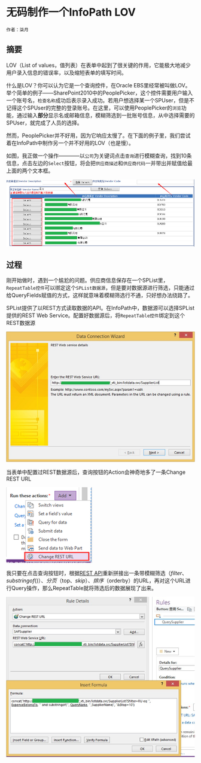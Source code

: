 # 无码制作一个InfoPath LOV
    作者：柒月

## 摘要
LOV（List of values，值列表）在表单中起到了很关键的作用，它能极大地减少用户录入信息的错误率，以及缩短表单的填写时间。

什么是LOV？你可以认为它是一个查询控件，在Oracle EBS里经常被叫做LOV。举个简单的例子——SharePoint2010中的PeoplePicker，这个控件需要用户输入一个账号名，`检查名称`成功后表示录入成功。若用户想选择某一个SPUser，但是不记得这个SPUser的完整的登录账号。在这里，可以使用PeoplePicker的`浏览`功能，通过输入**部分**显示名或邮箱信息，模糊筛选到一批账号信息，从中选择需要的SPUser，就完成了人员的选择。

然而，PeoplePicker并不好用，因为它响应太慢了。在下面的例子里，我们尝试着在InfoPath中制作另一个并不好用的LOV（也是慢）。

如图，我正做一个操作————以`公司`为关键词点击`查询`进行模糊查询，找到10条信息，点击左边的`Select`按钮，将会把`供应商描述`和`供应商代码`一并带出并赋值给最上面的两个文本框。

![](imgs/20150610.002.jpg)

## 过程

刚开始做时，遇到一个尴尬的问题。供应商信息保存在一个SPList里，`RepeatTable控件`可以绑定这个`SPList数据源`，但是要对数据源进行筛选，只能通过给QueryFields赋值的方式，这样就意味着模糊筛选行不通，只好想办法绕路了。

SPList提供了以REST方式读取数据的API。在InfoPath中，数据源可以选择SPList提供的REST Web Service。配置好数据源后，将`RepeatTable控件`绑定到这个REST数据源

![](imgs/20150610.003.jpg)

当表单中配置过REST数据源后，查询按钮的Action会神奇地多了一条Change REST URL

![](imgs/20150610.001.png)

我只要在点击查询按钮时，根据[REST API](https://msdn.microsoft.com/en-us/library/fp142385 "REST API")重新拼接出一条带模糊筛选（$filter、substringof()）、分页（$top、$skip）、排序（$orderby）的URL，再对这个URL进行Query操作，那么RepeatTable就将筛选后的数据展现了出来。

![](imgs/20150610.004.jpg)
